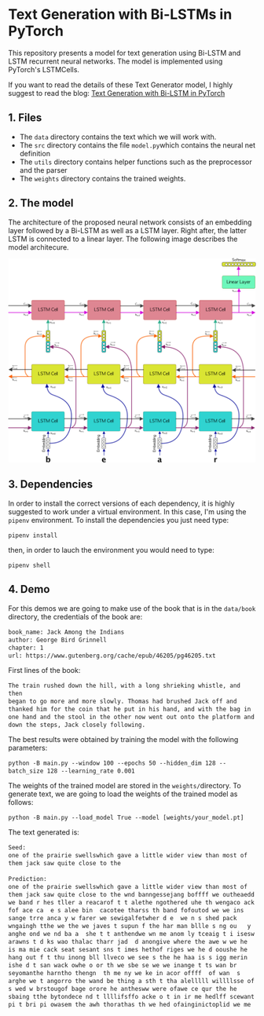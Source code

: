 # Text Generation with Bi-LSTMs in PyTorch

This repository presents a model for text generation using Bi-LSTM and LSTM recurrent neural networks. The model is implemented using PyTorch's LSTMCells. 

If you want to read the details of these Text Generator model, I highly suggest to read the blog:
<a href="/">Text Generation with Bi-LSTM in PyTorch</a>

## 1. Files
- The ``data`` directory contains the text which we will work with. 
- The ``src`` directory contains the file ``model.py``which contains the neural net definition
- The ``utils`` directory contains helper functions such as the preprocessor and the parser
- The ``weights`` directory contains the trained weights.

## 2. The model
The architecture of the proposed neural network consists of an embedding layer followed by a Bi-LSTM as well as a LSTM layer. Right after, the latter LSTM is connected to a linear layer. The following image describes the model architecure. 
<p align="center">
<img src='img/bilstm_maths.jpg'>
</p>

## 3. Dependencies
In order to install the correct versions of each dependency, it is highly suggested to work under a virtual environment. In this case, I'm using the ``pipenv`` environment. To install the dependencies you just need type:
```
pipenv install
```
then, in order to lauch the environment you would need to type:
```
pipenv shell
```
## 4. Demo
For this demos we are going to make use of the book that is in the ``data/book`` directory, the credentials of the book are:
```
book_name: Jack Among the Indians
author: George Bird Grinnell
chapter: 1
url: https://www.gutenberg.org/cache/epub/46205/pg46205.txt
```
First lines of the book:
```
The train rushed down the hill, with a long shrieking whistle, and then
began to go more and more slowly. Thomas had brushed Jack off and
thanked him for the coin that he put in his hand, and with the bag in
one hand and the stool in the other now went out onto the platform and
down the steps, Jack closely following.
```
The best results were obtained by training the model with the following parameters:
```
python -B main.py --window 100 --epochs 50 --hidden_dim 128 --batch_size 128 --learning_rate 0.001
```
The weights of the trained model are stored in the ``weights/``directory. 
To generate text, we are going to load the weights of the trained model as follows:
```
python -B main.py --load_model True --model [weights/your_model.pt]
```
The text generated is:
```
Seed:
one of the prairie swellswhich gave a little wider view than most of them jack saw quite close to the

Prediction:
one of the prairie swellswhich gave a little wider view than most of them jack saw quite close to the wnd banngessejang boffff we outheaedd we band r hes tller a reacarof t t alethe ngothered uhe th wengaco ack fof ace ca  e s alee bin  cacotee tharss th band fofoutod we we ins sange trre anca y w farer we sewigalfetwher d e  we n s shed pack wngaingh tthe we the we javes t supun f the har man bllle s ng ou   y anghe ond we nd ba a  she t t anthendwe wn me anom ly tceaig t i isesw arawns t d ks wao thalac tharr jad  d anongive where the awe w we he is ma mie cack seat sesant sns t imes hethof riges we he d ooushe he hang out f t thu inong bll llveco we see s the he haa is s igg merin ishe d t san wack owhe o or th we sbe se we we inange t ts wan br seyomanthe harntho thengn  th me ny we ke in acor offff  of wan  s arghe we t angorro the wand be thing a sth t tha alelllll willllsse of s wed w brstougof bage orore he anthesww were ofawe ce qur the he sbaing tthe bytondece nd t llllifsffo acke o t in ir me hedlff scewant pi t bri pi owasem the awh thorathas th we hed ofainginictoplid we me
```